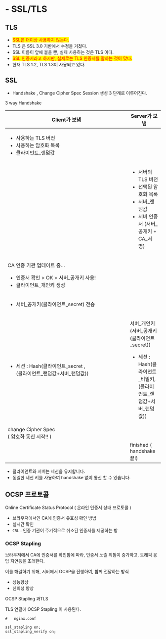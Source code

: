 # - SSL/TLS

## TLS

* <mark style="color:red;">SSL은 더이상 사용하지 않는다.</mark>
* TLS 은 SSL 3.0 기반에서 수정을 거쳤다.
* SSL  이름이 앞에 붙을 뿐, 실제 사용하는 것은 TLS 이다.
* <mark style="color:red;">SSL 인증서라고 하지만, 실제로는 TLS 인증서를 말하는 것이 맞다.</mark>
* 현재 TLS 1.2, TLS 1.3이 사용되고 있다.

## SSL

* Handshake , Change Cipher Spec Session 생성 3 단계로 이루어진다.

3 way Handshake

<table><thead><tr><th width="380">Client가 보냄</th><th>Server가 보냄</th></tr></thead><tbody><tr><td><ul><li>사용하는 TLS 버전</li><li>사용하는 암호화 목록</li><li>클라이언트_랜덤값</li></ul></td><td></td></tr><tr><td></td><td><ul><li>서버의 TLS 버전</li><li>선택된 암호화 목록</li><li>서버_랜덤값</li><li>서버 인증서 (서버_공개키 + CA_서명)</li></ul></td></tr><tr><td><p></p><p>CA 인증 기관 업데이트 중…</p><ul><li>인증서 확인 > OK > 서버_공개키 사용!</li><li>클라이언트_개인키 생성</li></ul></td><td></td></tr><tr><td><p></p><ul><li>서버_공개키(클라이언트_secret) 전송</li></ul><p></p></td><td></td></tr><tr><td><p></p><ul><li>세션 : Hash(클라이언트_secret ,<br>            (클라이언트_랜덤값+서버_랜덤값))</li></ul></td><td><p></p><p>서버_개인키(서버_공개키(클라이언트_secret))</p><ul><li>세션 : Hash(클라이언트_비밀키,<br>            (클라이언트_랜덤값+서버_랜덤값))</li></ul><p></p></td></tr><tr><td>change Cipher Spec<br>( 암호화 통신 시작!! )</td><td></td></tr><tr><td></td><td>finished ( handshake 끝!)</td></tr></tbody></table>



* 클라이언트와 서버는 세션을 유지합니다.&#x20;
* 동일한 세션 키를 사용하여 handshake 없이 통신 할 수 있습니다.&#x20;

## OCSP  프로토콜

Online Certificate Status Protocol ( 온라인 인증서 상태 프로토콜 )

* 브라우저에서인 CA에  인증서 유효성 확인 방법
* 실시간 확인
* `CRL` : 인증 기관이 주기적으로 취소된 인증서를 제공하는 방



### OCSP Stapling

브라우저에서 CA에 인증서를 확인함에 따라, 인증서 노출 위험이 증가하고, 트래픽 응답 지연등을 초래한다.

이를 해결하기 위해, 서버에서 OCSP을 진행하여, 함께 전달하는 방식

* 성능향상
* 신뢰성 향상



OCSP Stapling 과TLS

TLS 연결에 OCSP Stapling 이 사용된다.&#x20;

```apacheconf
#   nginx.conf

ssl_stapling on;
ssl_stapling_verify on;
```

